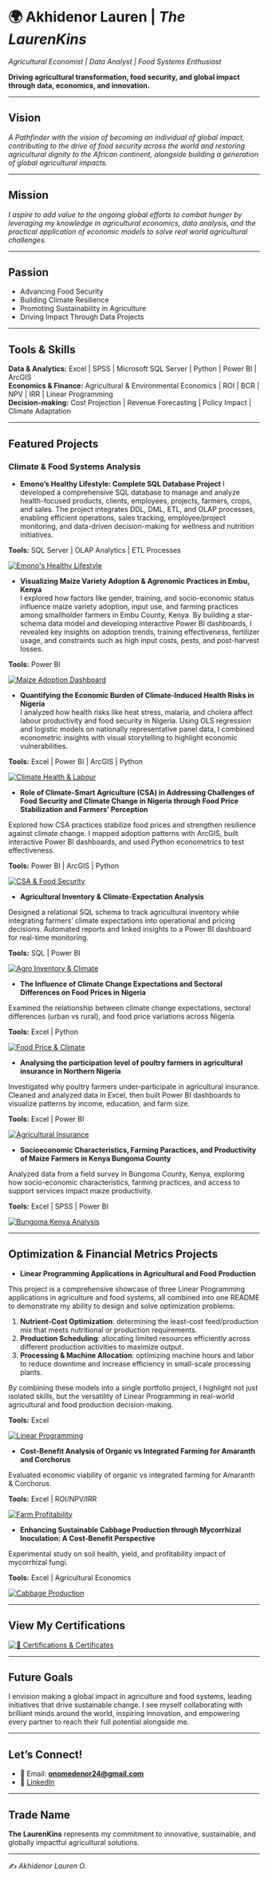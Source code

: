 # 🌍 Akhidenor Lauren | *The LaurenKins*  
*Agricultural Economist | Data Analyst | Food Systems Enthusiast*  

**Driving agricultural transformation, food security, and global impact through data, economics, and innovation.**



---

## Vision  
*A Pathfinder with the vision of becoming an individual of global impact, contributing to the drive of food security across the world and restoring agricultural dignity to the African continent, alongside building a generation of global agricultural impacts.*  

---

## Mission  
*I aspire to add value to the ongoing global efforts to combat hunger by leveraging my knowledge in agricultural economics, data analysis, and the practical application of economic models to solve real world agricultural challenges.*  

---

## Passion  
- Advancing Food Security   
- Building Climate Resilience   
- Promoting Sustainability in Agriculture   
- Driving Impact Through Data Projects  


---

## Tools & Skills  
**Data & Analytics:**  Excel |  SPSS |  Microsoft SQL Server |  Python |  Power BI |  ArcGIS  
**Economics & Finance:**  Agricultural & Environmental Economics |  ROI |  BCR |  NPV |  IRR |  Linear Programming  
**Decision-making:** Cost Projection | Revenue Forecasting | Policy Impact | Climate Adaptation  

---

## Featured Projects  

### Climate & Food Systems Analysis  

- **Emono’s Healthy Lifestyle: Complete SQL Database Project**
I developed a comprehensive SQL database to manage and analyze health-focused products, clients, employees, projects, farmers, crops, and sales. The project integrates DDL, DML, ETL, and OLAP processes, enabling efficient operations, sales tracking, employee/project monitoring, and data-driven decision-making for wellness and nutrition initiatives.

**Tools:** SQL Server | OLAP Analytics | ETL Processes

[![Emono's Healthy Lifestyle](https://img.shields.io/badge/GitHub-_Emono's_Healthy_Lifestyle_-F5F5DC?logo=github&logoColor=white&labelColor=800020)](https://github.com/Lauren-Akhidenor/EMONO-S-HEALTHY-LIFESTYLE)


- **Visualizing Maize Variety Adoption & Agronomic Practices in Embu, Kenya**  
I explored how factors like gender, training, and socio-economic status influence maize variety adoption, input use, and farming practices among smallholder farmers in Embu County, Kenya. By building a star-schema data model and developing interactive Power BI dashboards, I revealed key insights on adoption trends, training effectiveness, fertilizer usage, and constraints such as high input costs, pests, and post-harvest losses.

**Tools:** Power BI 

[![Maize Adoption Dashboard ](https://img.shields.io/badge/GitHub-_Maize_Adoption_Dashboard_-F5F5DC?logo=github&logoColor=white&labelColor=800020)](https://github.com/Lauren-Akhidenor/MAIZE-GENETICS-/blob/main/README.md)



- **Quantifying the Economic Burden of Climate-Induced Health Risks in Nigeria**  
I analyzed how health risks like heat stress, malaria, and cholera affect labour productivity and food security in Nigeria. Using OLS regression and logistic models on nationally representative panel data, I combined econometric insights with visual storytelling to highlight economic vulnerabilities.

**Tools:**  Excel |  Power BI |  ArcGIS |  Python  

[![Climate Health & Labour ](https://img.shields.io/badge/GitHub-Climate_Health_&_Labour-F5F5DC?logo=github&logoColor=white&labelColor=800020)](https://github.com/Lauren-Akhidenor/PROJECT-FILE-CIHR/blob/main/README.md)  


- **Role of Climate-Smart Agriculture (CSA) in Addressing Challenges of Food Security and Climate Change in Nigeria through Food Price Stabilization and Farmers’ Perception**  

Explored how CSA practices stabilize food prices and strengthen resilience against climate change. I mapped adoption patterns with ArcGIS, built interactive Power BI dashboards, and used Python econometrics to test effectiveness.  

**Tools:**  Power BI | ArcGIS | Python 

[![ CSA & Food Security](https://img.shields.io/badge/GitHub-_CSA_&_Food_Security-F5F5DC?logo=github&logoColor=white&labelColor=800020)](https://github.com/Lauren-Akhidenor/CSA-and-food-security-)  



- **Agricultural Inventory & Climate-Expectation Analysis**
  
Designed a relational SQL schema to track agricultural inventory while integrating farmers’ climate expectations into operational and pricing decisions. Automated reports and linked insights to a Power BI dashboard for real-time monitoring.  

**Tools:** SQL | Power BI  

[![ Agro Inventory & Climate ](https://img.shields.io/badge/GitHub-_Agro_Inventory_&_Climate_-F5F5DC?logo=github&logoColor=white&labelColor=800020)](https://github.com/Lauren-Akhidenor/agro-inventory-climate-analysis/blob/main/README.md)  



- **The Influence of Climate Change Expectations and Sectoral Differences on Food Prices in Nigeria**
   
Examined the relationship between climate change expectations, sectoral differences (urban vs rural), and food price variations across Nigeria.  

**Tools:** Excel | Python  

[![Food Price & Climate](https://img.shields.io/badge/GitHub-Food_Price_&_Climate-F5F5DC?logo=github&logoColor=white&labelColor=800020)](https://github.com/Lauren-Akhidenor/Foodprice_ClimateChange)  



- **Analysing the participation level of poultry farmers in agricultural insurance in Northern Nigeria**
  
Investigated why poultry farmers under-participate in agricultural insurance. Cleaned and analyzed data in Excel, then built Power BI dashboards to visualize patterns by income, education, and farm size.  

**Tools:** Excel | Power BI  

[![ Agricultural Insurance ](https://img.shields.io/badge/GitHub-_Agricultural_Insurance_-F5F5DC?logo=github&logoColor=white&labelColor=800020)](https://github.com/Lauren-Akhidenor/Agricultural-Insurance-Northern-State-Nigeria/blob/main/README.md)  



- **Socioeconomic Characteristics, Farming Paractices, and Productivity of Maize Farmers in Kenya Bungoma County**
  
Analyzed data from a field survey in Bungoma County, Kenya, exploring how socio-economic characteristics, farming practices, and access to support services impact maize productivity.  

**Tools:** Excel | SPSS | Power BI  

[![Bungoma Kenya Analysis ](https://img.shields.io/badge/GitHub-_Bungoma_Kenya_Analysis_-F5F5DC?logo=github&logoColor=white&labelColor=800020)](https://github.com/Lauren-Akhidenor/Analysis-for-Bungoma-Kenya./blob/main/Analysis-for-Bungoma-Kenya.README.md)  



---

## Optimization & Financial Metrics Projects  

- **Linear Programming Applications in Agricultural and Food Production**
  
This project is a comprehensive showcase of three Linear Programming applications in agriculture and food systems, all combined into one README to demonstrate my ability to design and solve optimization problems:  

1. **Nutrient-Cost Optimization**: determining the least-cost feed/production mix that meets nutritional or production requirements.  
2. **Production Scheduling**: allocating limited resources efficiently across different production activities to maximize output.  
3. **Processing & Machine Allocation**: optimizing machine hours and labor to reduce downtime and increase efficiency in small-scale processing plants.  

By combining these models into a single portfolio project, I highlight not just isolated skills, but the versatility of Linear Programming in real-world agricultural and food production decision-making.  

**Tools:** Excel  

[![ Linear Programming ](https://img.shields.io/badge/GitHub-_Linear_Programming_-F5F5DC?logo=github&logoColor=white&labelColor=800020)](https://github.com/Lauren-Akhidenor/LINEAR-PROGRAMMING/blob/main/README.md)  



- **Cost-Benefit Analysis of Organic vs Integrated Farming for Amaranth and Corchorus**
  
Evaluated economic viability of organic vs integrated farming for Amaranth & Corchorus.  

**Tools:** Excel | ROI/NPV/IRR  

[![Farm Profitability ](https://img.shields.io/badge/GitHub-_Farm_Profitability_-F5F5DC?logo=github&logoColor=white&labelColor=800020)](https://github.com/Lauren-Akhidenor/CBA2/blob/main/README.md)  



- **Enhancing Sustainable Cabbage Production through Mycorrhizal Inoculation: A Cost-Benefit Perspective**
  
Experimental study on soil health, yield, and profitability impact of mycorrhizal fungi.  

**Tools:** Excel | Agricultural Economics  

[![Cabbage Production ](https://img.shields.io/badge/GitHub-_Cabbage_Production_-F5F5DC?logo=github&logoColor=white&labelColor=800020)](https://github.com/Lauren-Akhidenor/Cost-Benefit-Analysis-Cabbage/blob/main/README.md)  

---
## View My Certifications 

[![📜 Certifications & Certificates](https://img.shields.io/badge/GitHub-📜_Certifications_&_Certificates-F5F5DC?logo=github&logoColor=white&labelColor=800020)](https://github.com/Lauren-Akhidenor/CERTIFICATIONS-AND-CERTIFICATES/blob/main/README.md)

---

## Future Goals  
I envision making a global impact in agriculture and food systems, leading initiatives that drive sustainable change. I see myself collaborating with brilliant minds around the world, inspiring innovation, and empowering every partner to reach their full potential alongside me.


---

## Let’s Connect!  
- 📧 Email: **onomedenor24@gmail.com**  
- 💼 [LinkedIn](https://www.linkedin.com/in/onome-akhidenor-713684271/)



---

## Trade Name  
**The LaurenKins** represents my commitment to innovative, sustainable, and globally impactful agricultural solutions.   

---

✍️ *Akhidenor Lauren O.*  
